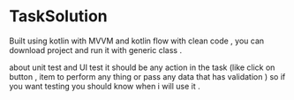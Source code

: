# TaskSolution

Built using kotlin with MVVM and kotlin flow with clean code , you can download project and run it with generic class .

about unit test and UI test it should be any action in the task (like click on button , item to perform any thing or pass any data that has validation ) 
so if you want testing you should know when i will use it .